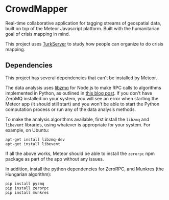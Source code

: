 CrowdMapper
===========

Real-time collaborative application for tagging streams of geospatial data, built on top of the Meteor Javascript platform. Built with the humanitarian goal of crisis mapping in mind.

This project uses [TurkServer](https://github.com/HarvardEconCS/turkserver-meteor) to study how people can organize to do crisis mapping.

## Dependencies

This project has several dependencies that can't be installed by Meteor.

The data analysis uses [libzmq](https://github.com/zeromq/libzmq) for Node.js to make RPC calls to algorithms implemented in Python, as outlined in [this blog post](http://ianhinsdale.com/code/2013/12/08/communicating-between-nodejs-and-python/). If you don't have ZeroMQ installed on your system, you will see an error when starting the Meteor app (it should still start) and you won't be able to start the Python computation process or run any of the data analysis methods.
       
To make the analysis algorithms available, first install the `libzmq` and `libevent` libraries, using whatever is appropriate for your system. For example, on Ubuntu:
       
```
apt-get install libzmq-dev
apt-get install libevent
```

If all the above works, Meteor should be able to install the `zerorpc` npm package as part of the app without any issues.

In addition, install the python dependencies for ZeroRPC, and Munkres (the Hungarian algorithm):
       
```
pip install pyzmq
pip install zerorpc
pip install munkres
```       
